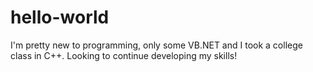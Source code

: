 # hello-world

I'm pretty new to programming, only some VB.NET and I took a college class in C++. Looking to continue developing my skills!

